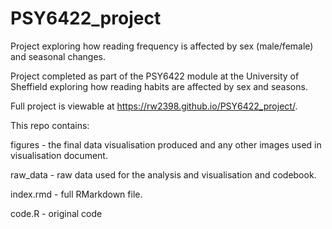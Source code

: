 # PSY6422_project
Project exploring how reading frequency is affected by sex (male/female) and seasonal changes.

Project completed as part of the PSY6422 module at the University of Sheffield exploring how reading habits are affected by sex and seasons. 

Full project is viewable at https://rw2398.github.io/PSY6422_project/.

This repo contains:

figures - the final data visualisation produced and any other images used in visualisation document.

raw_data - raw data used for the analysis and visualisation and codebook.

index.rmd - full RMarkdown file.

code.R - original code
